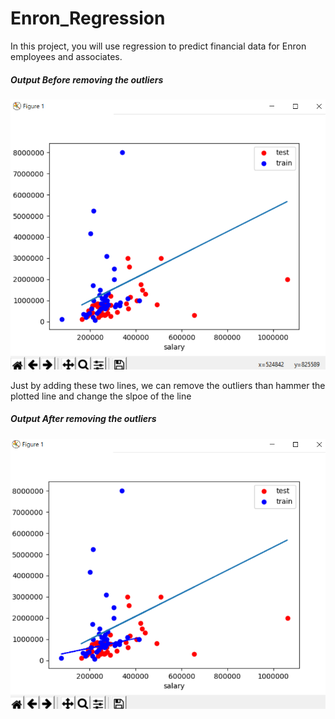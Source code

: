 # Enron_Regression
In this project, you will use regression to predict financial data for Enron employees and associates.

<h5>Output Before removing the outliers</h5>
<img src='https://github.com/Niranjani29/Enron_Regression/blob/master/reg_bef.png'>


Just by adding these two lines, we can remove the outliers than hammer the plotted line and change the slpoe of the line


<h5>Output After removing the outliers</h5>
<img src='https://github.com/Niranjani29/Enron_Regression/blob/master/output_reg.png'>
